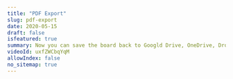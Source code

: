 ```yaml
---
title: "PDF Export"
slug: pdf-export
date: 2020-05-15
draft: false
isfeatured: true
summary: Now you can save the board back to Googld Drive, OneDrive, Dropbox, and Box!
videoId: uxfZWCbqYqM
allowIndex: false
no_sitemap: true
---
```



